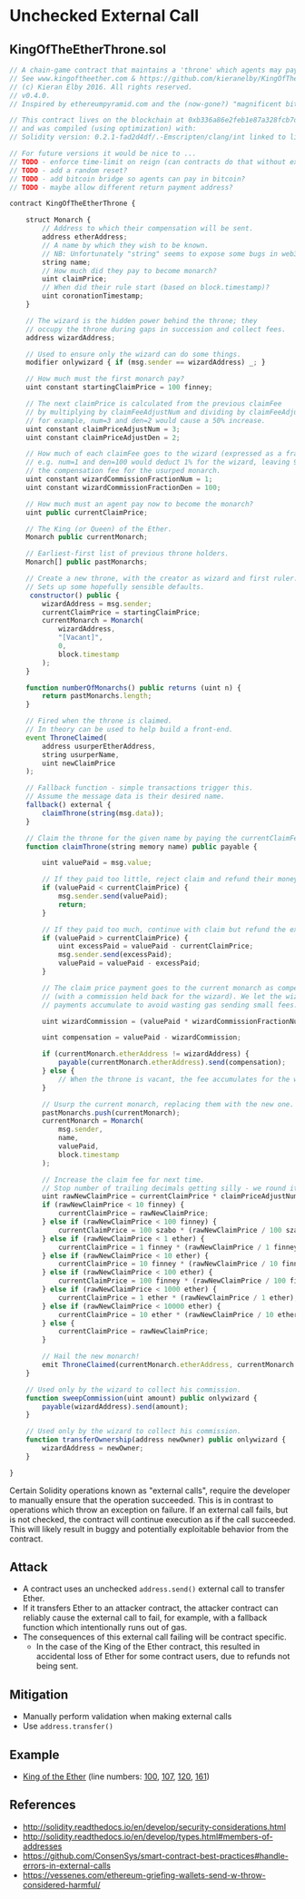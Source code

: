 # Unchecked External Call

## KingOfTheEtherThrone.sol

```js
// A chain-game contract that maintains a 'throne' which agents may pay to rule.
// See www.kingoftheether.com & https://github.com/kieranelby/KingOfTheEtherThrone .
// (c) Kieran Elby 2016. All rights reserved.
// v0.4.0.
// Inspired by ethereumpyramid.com and the (now-gone?) "magnificent bitcoin gem".

// This contract lives on the blockchain at 0xb336a86e2feb1e87a328fcb7dd4d04de3df254d0
// and was compiled (using optimization) with:
// Solidity version: 0.2.1-fad2d4df/.-Emscripten/clang/int linked to libethereum

// For future versions it would be nice to ...
// TODO - enforce time-limit on reign (can contracts do that without external action)?
// TODO - add a random reset?
// TODO - add bitcoin bridge so agents can pay in bitcoin?
// TODO - maybe allow different return payment address?

contract KingOfTheEtherThrone {

    struct Monarch {
        // Address to which their compensation will be sent.
        address etherAddress;
        // A name by which they wish to be known.
        // NB: Unfortunately "string" seems to expose some bugs in web3.
        string name;
        // How much did they pay to become monarch?
        uint claimPrice;
        // When did their rule start (based on block.timestamp)?
        uint coronationTimestamp;
    }

    // The wizard is the hidden power behind the throne; they
    // occupy the throne during gaps in succession and collect fees.
    address wizardAddress;

    // Used to ensure only the wizard can do some things.
    modifier onlywizard { if (msg.sender == wizardAddress) _; }

    // How much must the first monarch pay?
    uint constant startingClaimPrice = 100 finney;

    // The next claimPrice is calculated from the previous claimFee
    // by multiplying by claimFeeAdjustNum and dividing by claimFeeAdjustDen -
    // for example, num=3 and den=2 would cause a 50% increase.
    uint constant claimPriceAdjustNum = 3;
    uint constant claimPriceAdjustDen = 2;

    // How much of each claimFee goes to the wizard (expressed as a fraction)?
    // e.g. num=1 and den=100 would deduct 1% for the wizard, leaving 99% as
    // the compensation fee for the usurped monarch.
    uint constant wizardCommissionFractionNum = 1;
    uint constant wizardCommissionFractionDen = 100;

    // How much must an agent pay now to become the monarch?
    uint public currentClaimPrice;

    // The King (or Queen) of the Ether.
    Monarch public currentMonarch;

    // Earliest-first list of previous throne holders.
    Monarch[] public pastMonarchs;

    // Create a new throne, with the creator as wizard and first ruler.
    // Sets up some hopefully sensible defaults.
     constructor() public {
        wizardAddress = msg.sender;
        currentClaimPrice = startingClaimPrice;
        currentMonarch = Monarch(
            wizardAddress,
            "[Vacant]",
            0,
            block.timestamp
        );
    }

    function numberOfMonarchs() public returns (uint n) {
        return pastMonarchs.length;
    }

    // Fired when the throne is claimed.
    // In theory can be used to help build a front-end.
    event ThroneClaimed(
        address usurperEtherAddress,
        string usurperName,
        uint newClaimPrice
    );

    // Fallback function - simple transactions trigger this.
    // Assume the message data is their desired name.
    fallback() external {
        claimThrone(string(msg.data));
    }

    // Claim the throne for the given name by paying the currentClaimFee.
    function claimThrone(string memory name) public payable {

        uint valuePaid = msg.value;

        // If they paid too little, reject claim and refund their money.
        if (valuePaid < currentClaimPrice) {
            msg.sender.send(valuePaid);
            return;
        }

        // If they paid too much, continue with claim but refund the excess.
        if (valuePaid > currentClaimPrice) {
            uint excessPaid = valuePaid - currentClaimPrice;
            msg.sender.send(excessPaid);
            valuePaid = valuePaid - excessPaid;
        }

        // The claim price payment goes to the current monarch as compensation
        // (with a commission held back for the wizard). We let the wizard's
        // payments accumulate to avoid wasting gas sending small fees.

        uint wizardCommission = (valuePaid * wizardCommissionFractionNum) / wizardCommissionFractionDen;

        uint compensation = valuePaid - wizardCommission;

        if (currentMonarch.etherAddress != wizardAddress) {
            payable(currentMonarch.etherAddress).send(compensation);
        } else {
            // When the throne is vacant, the fee accumulates for the wizard.
        }

        // Usurp the current monarch, replacing them with the new one.
        pastMonarchs.push(currentMonarch);
        currentMonarch = Monarch(
            msg.sender,
            name,
            valuePaid,
            block.timestamp
        );

        // Increase the claim fee for next time.
        // Stop number of trailing decimals getting silly - we round it a bit.
        uint rawNewClaimPrice = currentClaimPrice * claimPriceAdjustNum / claimPriceAdjustDen;
        if (rawNewClaimPrice < 10 finney) {
            currentClaimPrice = rawNewClaimPrice;
        } else if (rawNewClaimPrice < 100 finney) {
            currentClaimPrice = 100 szabo * (rawNewClaimPrice / 100 szabo);
        } else if (rawNewClaimPrice < 1 ether) {
            currentClaimPrice = 1 finney * (rawNewClaimPrice / 1 finney);
        } else if (rawNewClaimPrice < 10 ether) {
            currentClaimPrice = 10 finney * (rawNewClaimPrice / 10 finney);
        } else if (rawNewClaimPrice < 100 ether) {
            currentClaimPrice = 100 finney * (rawNewClaimPrice / 100 finney);
        } else if (rawNewClaimPrice < 1000 ether) {
            currentClaimPrice = 1 ether * (rawNewClaimPrice / 1 ether);
        } else if (rawNewClaimPrice < 10000 ether) {
            currentClaimPrice = 10 ether * (rawNewClaimPrice / 10 ether);
        } else {
            currentClaimPrice = rawNewClaimPrice;
        }

        // Hail the new monarch!
        emit ThroneClaimed(currentMonarch.etherAddress, currentMonarch.name, currentClaimPrice);
    }

    // Used only by the wizard to collect his commission.
    function sweepCommission(uint amount) public onlywizard {
        payable(wizardAddress).send(amount);
    }

    // Used only by the wizard to collect his commission.
    function transferOwnership(address newOwner) public onlywizard {
        wizardAddress = newOwner;
    }

}
```

Certain Solidity operations known as "external calls", require the developer to manually ensure that the operation succeeded. This is in contrast to operations which throw an exception on failure. If an external call fails, but is not checked, the contract will continue execution as if the call succeeded. This will likely result in buggy and potentially exploitable behavior from the contract.

## Attack

- A contract uses an unchecked `address.send()` external call to transfer Ether.
- If it transfers Ether to an attacker contract, the attacker contract can reliably cause the external call to fail, for example, with a fallback function which intentionally runs out of gas.
- The consequences of this external call failing will be contract specific.
	- In the case of the King of the Ether contract, this resulted in accidental loss of Ether for some contract users, due to refunds not being sent.

## Mitigation

- Manually perform validation when making external calls
- Use `address.transfer()`

## Example

- [King of the Ether](https://www.kingoftheether.com/postmortem.html) (line numbers:
	[100](KotET_source_code/KingOfTheEtherThrone.sol#L100),
	[107](KotET_source_code/KingOfTheEtherThrone.sol#L107),
	[120](KotET_source_code/KingOfTheEtherThrone.sol#L120),
	[161](KotET_source_code/KingOfTheEtherThrone.sol#L161))

## References

- http://solidity.readthedocs.io/en/develop/security-considerations.html
- http://solidity.readthedocs.io/en/develop/types.html#members-of-addresses
- https://github.com/ConsenSys/smart-contract-best-practices#handle-errors-in-external-calls
- https://vessenes.com/ethereum-griefing-wallets-send-w-throw-considered-harmful/